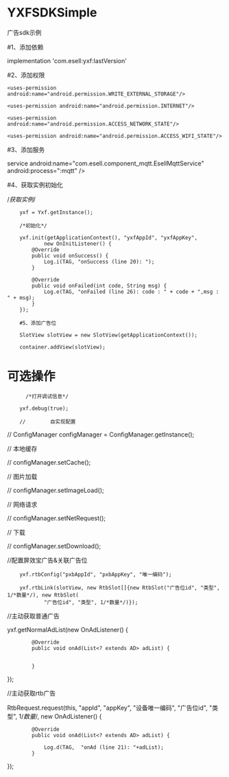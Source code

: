 # YXFSDKSimple
广告sdk示例

#1、添加依赖

implementation 'com.esell:yxf:lastVersion'

#2、添加权限

<uses-permission android:name="android.permission.READ_EXTERNAL_STORAGE"/>

    <uses-permission android:name="android.permission.WRITE_EXTERNAL_STORAGE"/>
    
    <uses-permission android:name="android.permission.INTERNET"/>
    
    <uses-permission android:name="android.permission.ACCESS_NETWORK_STATE"/>
    
    <uses-permission android:name="android.permission.ACCESS_WIFI_STATE"/>
    
#3、添加服务

service android:name="com.esell.component_mqtt.EsellMqttService"
android:process=":mqtt" />
            
 #4、获取实例初始化
 
  /*获取实例*/
  
        yxf = Yxf.getInstance();
        
        /*初始化*/
        
        yxf.init(getApplicationContext(), "yxfAppId", "yxfAppKey",
                new OnInitListener() {
            @Override
            public void onSuccess() {
                Log.i(TAG, "onSuccess (line 20): ");
            }

            @Override
            public void onFailed(int code, String msg) {
                Log.e(TAG, "onFailed (line 26): code : " + code + ",msg : " + msg);
            }
        });
        
        #5、添加广告位
        
        SlotView slotView = new SlotView(getApplicationContext());
        
        container.addView(slotView);
        
  # 可选操作
  
          /*打开调试信息*/
          
        yxf.debug(true);
        
        //        自实现配置
        
//        ConfigManager configManager = ConfigManager.getInstance();

//        本地缓存

//        configManager.setCache();

//        图片加载

//        configManager.setImageLoad();

//        网络请求

//        configManager.setNetRequest();

//        下载

//        configManager.setDownload();

//配置屏效宝广告&关联广告位

        yxf.rtbConfig("pxbAppId", "pxbAppKey", "唯一编码");

        yxf.rtbLink(slotView, new RtbSlot[]{new RtbSlot("广告位id", "类型", 1/*数量*/), new RtbSlot(
                "广告位id", "类型", 1/*数量*/)});
                
                
//主动获取普通广告

 yxf.getNormalAdList(new OnAdListener() {
 
            @Override
            public void onAd(List<? extends AD> adList) {
            

            }
});

//主动获取rtb广告

RtbRequest.request(this, "appId", "appKey", "设备唯一编码", "广告位id", "类型", 1/*数量*/, new OnAdListener() {

            @Override
            public void onAd(List<? extends AD> adList) {
            
                Log.d(TAG,  "onAd (line 21): "+adList);
            }
            
});
        
